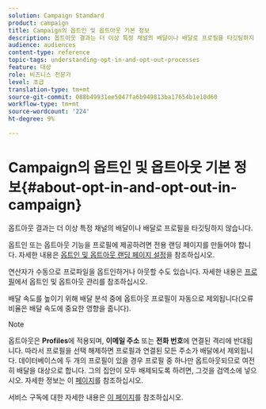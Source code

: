 ```yaml
---
solution: Campaign Standard
product: campaign
title: Campaign의 옵트인 및 옵트아웃 기본 정보
description: 옵트아웃 결과는 더 이상 특정 채널의 배달이나 배달로 프로필을 타깃팅하지 않습니다.
audience: audiences
content-type: reference
topic-tags: understanding-opt-in-and-opt-out-processes
feature: 대상
role: 비즈니스 전문가
level: 초급
translation-type: tm+mt
source-git-commit: 088b49931ee5047fa6b949813ba17654b1e10d60
workflow-type: tm+mt
source-wordcount: '224'
ht-degree: 9%

---
```



# Campaign의 옵트인 및 옵트아웃 기본 정보{#about-opt-in-and-opt-out-in-campaign}

옵트아웃 결과는 더 이상 특정 채널의 배달이나 배달로 프로필을 타깃팅하지 않습니다.

옵트인 또는 옵트아웃 기능을 프로필에 제공하려면 전용 랜딩 페이지를 만들어야 합니다. 자세한 내용은 [옵트인 및 옵트아웃 랜딩 페이지 설정](../../audiences/using/managing-opt-in-and-opt-out-in-campaign.md#setting-up-opt-in-and-opt-out-landing-pages)을 참조하십시오.

연산자가 수동으로 프로파일을 옵트인하거나 아웃할 수도 있습니다. 자세한 내용은 [프로필](../../audiences/using/managing-opt-in-and-opt-out-in-campaign.md#managing-opt-in-and-opt-out-from-a-profile)에서 옵트인 및 옵트아웃 관리를 참조하십시오.

배달 속도를 높이기 위해 배달 분석 중에 옵트아웃 프로필이 자동으로 제외됩니다(오류 비율은 배달 속도에 중요한 영향을 줍니다).

>[!NOTE]
>
>옵트아웃은 **Profiles**&#x200B;에 적용되며, **이메일 주소** 또는 **전화 번호**&#x200B;에 연결된 격리에 반대됩니다. 따라서 프로필을 선택 해제하면 프로필과 연결된 모든 주소가 배달에서 제외됩니다. 데이터베이스에 두 개의 프로필이 있을 경우 프로필 중 하나만 옵트아웃되므로 여전히 배달을 대상으로 합니다. 그의 집안이 모두 배제되도록 하려면, 그것을 검역소에 넣으시오. 자세한 정보는 이 [페이지](../../sending/using/understanding-quarantine-management.md#identifying-quarantined-addresses-for-the-entire-platform)를 참조하십시오.

서비스 구독에 대한 자세한 내용은 [이 페이지](../../audiences/using/about-subscriptions.md)를 참조하십시오.

